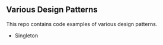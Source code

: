 ## Various Design Patterns

This repo contains code examples of various design patterns.

* Singleton